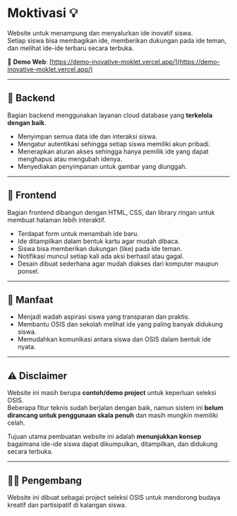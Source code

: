 # Moktivasi 💡

Website untuk menampung dan menyalurkan ide inovatif siswa.  
Setiap siswa bisa membagikan ide, memberikan dukungan pada ide teman, dan melihat ide-ide terbaru secara terbuka.

🔗 **Demo Web**: [https://demo-inovative-moklet.vercel.app/](https://demo-inovative-moklet.vercel.app/)

---

## 🔧 Backend
Bagian backend menggunakan layanan cloud database yang **terkelola dengan baik**.  
- Menyimpan semua data ide dan interaksi siswa.  
- Mengatur autentikasi sehingga setiap siswa memiliki akun pribadi.  
- Menerapkan aturan akses sehingga hanya pemilik ide yang dapat menghapus atau mengubah idenya.  
- Menyediakan penyimpanan untuk gambar yang diunggah.  

---

## 🎨 Frontend
Bagian frontend dibangun dengan HTML, CSS, dan library ringan untuk membuat halaman lebih interaktif.  
- Terdapat form untuk menambah ide baru.  
- Ide ditampilkan dalam bentuk kartu agar mudah dibaca.  
- Siswa bisa memberikan dukungan (like) pada ide teman.  
- Notifikasi muncul setiap kali ada aksi berhasil atau gagal.  
- Desain dibuat sederhana agar mudah diakses dari komputer maupun ponsel.  

---

## 🌟 Manfaat
- Menjadi wadah aspirasi siswa yang transparan dan praktis.  
- Membantu OSIS dan sekolah melihat ide yang paling banyak didukung siswa.  
- Memudahkan komunikasi antara siswa dan OSIS dalam bentuk ide nyata.  

---

## ⚠️ Disclaimer
Website ini masih berupa **contoh/demo project** untuk keperluan seleksi OSIS.  
Beberapa fitur teknis sudah berjalan dengan baik, namun sistem ini **belum dirancang untuk penggunaan skala penuh** dan masih mungkin memiliki celah.  

Tujuan utama pembuatan website ini adalah **menunjukkan konsep** bagaimana ide-ide siswa dapat dikumpulkan, ditampilkan, dan didukung secara terbuka.  

---

## 👨‍💻 Pengembang
Website ini dibuat sebagai project seleksi OSIS untuk mendorong budaya kreatif dan partisipatif di kalangan siswa.
